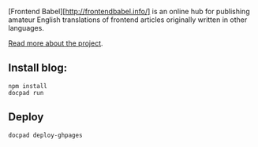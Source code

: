 [Frontend Babel][http://frontendbabel.info/] is an online hub for publishing amateur English translations of frontend articles originally written in
other languages.

[Read more about the project](http://frontendbabel.info/about/).

## Install blog:

    npm install
    docpad run

## Deploy

    docpad deploy-ghpages
